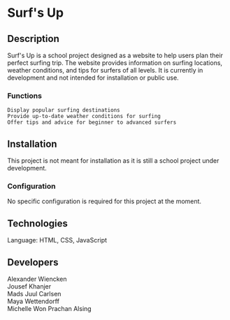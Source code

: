 # Surf's Up
## Description
Surf's Up is a school project designed as a website to help users plan their perfect surfing trip. The website provides information on surfing locations, weather conditions, and tips for surfers of all levels. It is currently in development and not intended for installation or public use.  

### Functions
    Display popular surfing destinations  
    Provide up-to-date weather conditions for surfing  
    Offer tips and advice for beginner to advanced surfers  

## Installation
This project is not meant for installation as it is still a school project under development.  

### Configuration
No specific configuration is required for this project at the moment.  

## Technologies
Language: HTML, CSS, JavaScript  

## Developers
Alexander Wiencken  
Jousef Khanjer  
Mads Juul Carlsen  
Maya Wettendorff  
Michelle Won Prachan Alsing  
